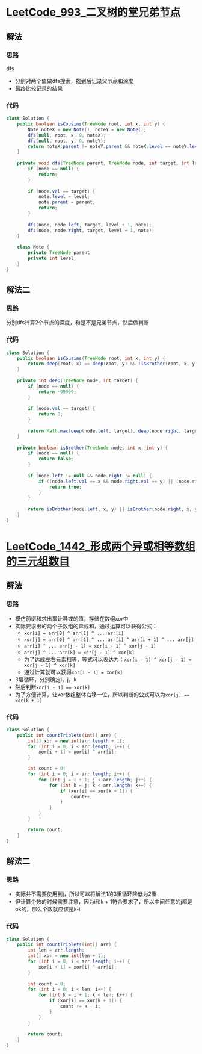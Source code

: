 # [LeetCode_993_二叉树的堂兄弟节点](https://leetcode-cn.com/problems/cousins-in-binary-tree/)
## 解法
### 思路
dfs
- 分别对两个值做dfs搜索，找到后记录父节点和深度
- 最终比较记录的结果
### 代码
```java
class Solution {
    public boolean isCousins(TreeNode root, int x, int y) {
        Note noteX = new Note(), noteY = new Note();
        dfs(null, root, x, 0, noteX);
        dfs(null, root, y, 0, noteY);
        return noteX.parent != noteY.parent && noteX.level == noteY.level; 
    }
    
    private void dfs(TreeNode parent, TreeNode node, int target, int level, Note note) {
        if (node == null) {
            return;
        }
        
        if (node.val == target) {
            note.level = level;
            note.parent = parent;
            return;
        }
        
        dfs(node, node.left, target, level + 1, note);
        dfs(node, node.right, target, level + 1, note);
    }
    
    class Note {
        private TreeNode parent;
        private int level;
    }
}
```
## 解法二
### 思路
分别dfs计算2个节点的深度，和是不是兄弟节点，然后做判断
### 代码
```java
class Solution {
    public boolean isCousins(TreeNode root, int x, int y) {
        return deep(root, x) == deep(root, y) && !isBrother(root, x, y); 
    }
    
    private int deep(TreeNode node, int target) {
        if (node == null) {
            return -99999;
        }
        
        if (node.val == target) {
            return 0;
        }
        
        return Math.max(deep(node.left, target), deep(node.right, target)) + 1;
    }
    
    private boolean isBrother(TreeNode node, int x, int y) {
        if (node == null) {
            return false;
        }
        
        if (node.left != null && node.right != null) {
            if ((node.left.val == x && node.right.val == y) || (node.right.val == x && node.left.val == y)) {
                return true;
            }
        }
        
        return isBrother(node.left, x, y) || isBrother(node.right, x, y);
    }
}
```
# [LeetCode_1442_形成两个异或相等数组的三元组数目](https://leetcode-cn.com/problems/count-triplets-that-can-form-two-arrays-of-equal-xor/)
## 解法
### 思路
- 模仿前缀和求出累计异或的值，存储在数组xor中
- 实际要求出的两个子数组的异或和，通过运算可以获得公式：
    - `xor[i] = arr[0] ^ arr[1] ^ ... arr[i]`
    - `xor[j] = arr[0] ^ arr[1] ^ ... arr[i] ^ arr[i + 1] ^ ... arr[j]`
    - `arr[i] ^ ... arr[j - 1] = xor[i - 1] ^ xor[j - 1]`
    - `arr[j] ^ ... arr[k] = xor[j - 1] ^ xor[k]`
    - 为了达成左右元素相等，等式可以表达为：`xor[i - 1] ^ xor[j - 1] = xor[j - 1] ^ xor[k]`
    - 通过计算就可以获得`xor[i - 1] = xor[k]`
- 3层循环，分别确定i，j，k
- 然后判断`xor[i - 1] == xor[k]`
- 为了方便计算，让xor数组整体右移一位，所以判断的公式可以为`xor[j] == xor[k + 1]`
### 代码
```java
class Solution {
    public int countTriplets(int[] arr) {
        int[] xor = new int[arr.length + 1];
        for (int i = 0; i < arr.length; i++) {
            xor[i + 1] = xor[i] ^ arr[i];
        }

        int count = 0;
        for (int i = 0; i < arr.length; i++) {
            for (int j = i + 1; j < arr.length; j++) {
                for (int k = j; k < arr.length; k++) {
                    if (xor[i] == xor[k + 1]) {
                        count++;
                    }
                }
            }
        }

        return count;
    }
}
```
## 解法二
### 思路
- 实际并不需要使用到j，所以可以将解法1的3重循环降低为2重
- 但计算个数的时候需要注意，因为i和k + 1符合要求了，所以中间任意的j都是ok的，那么个数就应该是k-i
### 代码
```java
class Solution {
    public int countTriplets(int[] arr) {
        int len = arr.length;
        int[] xor = new int[len + 1];
        for (int i = 0; i < arr.length; i++) {
            xor[i + 1] = xor[i] ^ arr[i];
        }
        
        int count = 0;
        for (int i = 0; i < len; i++) {
            for (int k = i + 1; k < len; k++) {
                if (xor[i] == xor[k + 1]) {
                    count += k - i;   
                }
            }
        }
        
        return count;
    }
}
```